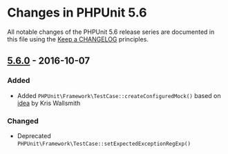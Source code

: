 # Changes in PHPUnit 5.6

All notable changes of the PHPUnit 5.6 release series are documented in this file using the [Keep a CHANGELOG](http://keepachangelog.com/) principles.

## [5.6.0] - 2016-10-07

### Added

* Added `PHPUnit\Framework\TestCase::createConfiguredMock()` based on [idea](https://twitter.com/kriswallsmith/status/763550169090625536) by Kris Wallsmith

### Changed

* Deprecated `PHPUnit\Framework\TestCase::setExpectedExceptionRegExp()`

[5.6.0]: https://github.com/sebastianbergmann/phpunit/compare/5.5...5.6.0


